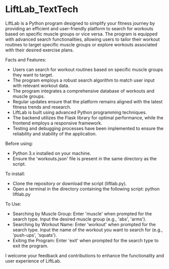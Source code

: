 # LiftLab_TextTech
LiftLab is a Python program designed to simplify your fitness journey by providing an efficient and user-friendly platform to search for workouts based on specific muscle groups or vice versa. The program is equipped with advanced search functionalities, allowing users to tailor their workout routines to target specific muscle groups or explore workouts associated with their desired exercise plans.

Facts and Features:
- Users can search for workout routines based on specific muscle groups they want to target.
- The program employs a robust search algorithm to match user input with relevant workout data.
- The program integrates a comprehensive database of workouts and muscle groups.
- Regular updates ensure that the platform remains aligned with the latest fitness trends and research.
- LiftLab is built using advanced Python programming techniques.
- The backend utilizes the Flask library for optimal performance, while the frontend employs a responsive framework.
- Testing and debugging processes have been implemented to ensure the reliability and stability of the application.

Before using:
- Python 3.x installed on your machine.
- Ensure the 'workouts.json' file is present in the same directory as the script.

To install: 
- Clone the repository or download the script (liftlab.py).
- Open a terminal in the directory containing the following script: python liftlab.py

To Use:
- Searching by Muscle Group: Enter 'muscle' when prompted for the search type. Input the desired muscle group (e.g., 'abs', 'arms').
- Searching by Workout Name: Enter 'workout' when prompted for the search type. Input the name of the workout you want to search for (e.g., 'push-ups', 'squats').
- Exiting the Program: Enter 'exit' when prompted for the search type to exit the program.

I welcome your feedback and contributions to enhance the functionality and user experience of LiftLab.
